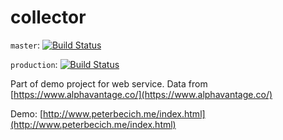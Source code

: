 
# collector

`master`: [![Build Status](https://travis-ci.org/peterbecich/stock-collector.svg?branch=master)](https://travis-ci.org/peterbecich/stock-collector)

`production`: [![Build Status](https://travis-ci.org/peterbecich/stock-collector.svg?branch=production)](https://travis-ci.org/peterbecich/stock-collector)

Part of demo project for web service.  Data from [https://www.alphavantage.co/](https://www.alphavantage.co/)

Demo:
[http://www.peterbecich.me/index.html](http://www.peterbecich.me/index.html)

